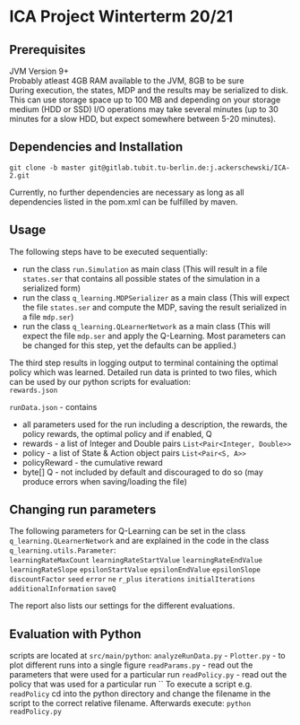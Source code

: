 # ICA Project Winterterm 20/21

## Prerequisites 
JVM Version 9+  
Probably atleast 4GB RAM available to the JVM, 8GB to be sure  
During execution, the states, MDP and the results may be serialized to disk. This can use storage space up to 100 MB and depending on your storage medium (HDD or SSD) I/O operations may take several minutes (up to 30 minutes for a slow HDD, but expect somewhere between 5-20 minutes).

## Dependencies and Installation
```
git clone -b master git@gitlab.tubit.tu-berlin.de:j.ackerschewski/ICA-2.git
```
Currently, no further dependencies are necessary as long as all dependencies listed in the pom.xml can be fulfilled by maven.

## Usage
The following steps have to be executed sequentially:
 * run the class `run.Simulation` as main class (This will result in a file `states.ser` that contains all possible states of the simulation in a serialized form)
 * run the class `q_learning.MDPSerializer` as a main class (This will expect the file `states.ser` and compute the MDP, saving the result serialized in a file `mdp.ser`)
 * run the class `q_learning.QLearnerNetwork` as a main class (This will expect the file `mdp.ser` and apply the Q-Learning. Most parameters can be changed for this step, yet the defaults can be applied.)  
 
 The third step results in logging output to terminal containing the optimal policy which was learned.
 Detailed run data is printed to two files, which can be used by our python scripts for evaluation:  
 `rewards.json`
 
 `runData.json` - contains 
 * all parameters used for the run including a description, the rewards, the policy rewards, the optimal policy and if enabled, Q
 * rewards - a list of Integer and Double pairs `List<Pair<Integer, Double>>`
 * policy - a list of State & Action object pairs `List<Pair<S, A>>` 
 * policyReward - the cumulative reward
 * byte[] Q - not included by default and discouraged to do so (may produce errors when saving/loading the file)
 
 ## Changing run parameters
 The following parameters for Q-Learning can be set in the class `q_learning.QLearnerNetwork` and are explained in the code in the class `q_learning.utils.Parameter`:  
 `learningRateMaxCount`
 `learningRateStartValue`
 `learningRateEndValue`
 `learningRateSlope`
 `epsilonStartValue`
 `epsilonEndValue`
 `epsilonSlope`
 `discountFactor`
 `seed`
 `error`
 `ne`
 `r_plus`
 `iterations`
 `initialIterations`
 `additionalInformation`
 `saveQ` 
 
 The report also lists our settings for the different evaluations.
 
 ## Evaluation with Python
 scripts are located at `src/main/python`:
 `analyzeRunData.py` - 
 `Plotter.py` - to plot different runs into a single figure
 `readParams.py` - read out the parameters that were used for a particular run
 `readPolicy.py` - read out the policy that was used for a particular run
 ``
 To execute a script e.g. `readPolicy` cd into the python directory and change the filename in the script to the correct relative filename. Afterwards execute: 
 `python readPolicy.py`